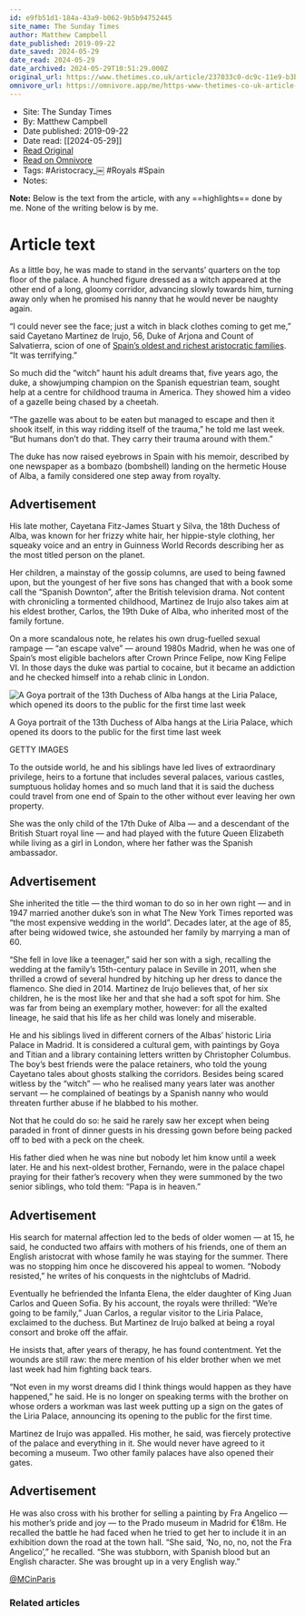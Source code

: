```yaml
---
id: e9fb51d1-184a-43a9-b062-9b5b94752445
site_name: The Sunday Times
author: Matthew Campbell
date_published: 2019-09-22
date_saved: 2024-05-29
date_read: 2024-05-29
date_archived: 2024-05-29T10:51:29.000Z
original_url: https://www.thetimes.co.uk/article/237033c0-dc9c-11e9-b3b4-45ac47bac696?shareToken=fceb783e5b4adf4d68fb23ba8973064a
omnivore_url: https://omnivore.app/me/https-www-thetimes-co-uk-article-237033-c-0-dc-9-c-11-e-9-b-3-b--18fc3c3fff9
---
```


 - Site: The Sunday Times
 - By: Matthew Campbell
 - Date published: 2019-09-22
 - Date read: [[2024-05-29]]
 - [Read Original](https://www.thetimes.co.uk/article/237033c0-dc9c-11e9-b3b4-45ac47bac696?shareToken=fceb783e5b4adf4d68fb23ba8973064a)
 - [Read on Omnivore](https://omnivore.app/me/https-www-thetimes-co-uk-article-237033-c-0-dc-9-c-11-e-9-b-3-b--18fc3c3fff9)
 - Tags:  #Aristocracy_￼  #Royals  #Spain 
 - Notes: 

**Note:** Below is the text from the article, with any ==highlights== done by me. None of the writing below is by me.

# Article text
As a little boy, he was made to stand in the servants’ quarters on the top floor of the palace. A hunched figure dressed as a witch appeared at the other end of a long, gloomy corridor, advancing slowly towards him, turning away only when he promised his nanny that he would never be naughty again.

“I could never see the face; just a witch in black clothes coming to get me,” said Cayetano Martinez de Irujo, 56, Duke of Arjona and Count of Salvatierra, scion of one of [Spain’s oldest and richest aristocratic families](https://www.thetimes.co.uk/edition/news/madrid-politicians-rescue-the-reputation-of-king-felipe-vi-and-the-monarchy-with-their-bungling-n60pzj0wv). “It was terrifying.”

So much did the “witch” haunt his adult dreams that, five years ago, the duke, a showjumping champion on the Spanish equestrian team, sought help at a centre for childhood trauma in America. They showed him a video of a gazelle being chased by a cheetah.

“The gazelle was about to be eaten but managed to escape and then it shook itself, in this way ridding itself of the trauma,” he told me last week. “But humans don’t do that. They carry their trauma around with them.”

The duke has now raised eyebrows in Spain with his memoir, described by one newspaper as a bombazo (bombshell) landing on the hermetic House of Alba, a family considered one step away from royalty.

## Advertisement

His late mother, Cayetana Fitz-James Stuart y Silva, the 18th Duchess of Alba, was known for her frizzy white hair, her hippie-style clothing, her squeaky voice and an entry in Guinness World Records describing her as the most titled person on the planet.

Her children, a mainstay of the gossip columns, are used to being fawned upon, but the youngest of her five sons has changed that with a book some call the “Spanish Downton”, after the British television drama. Not content with chronicling a tormented childhood, Martinez de Irujo also takes aim at his eldest brother, Carlos, the 19th Duke of Alba, who inherited most of the family fortune.

On a more scandalous note, he relates his own drug-fuelled sexual rampage — “an escape valve” — around 1980s Madrid, when he was one of Spain’s most eligible bachelors after Crown Prince Felipe, now King Felipe VI. In those days the duke was partial to cocaine, but it became an addiction and he checked himself into a rehab clinic in London.

![A Goya portrait of the 13th Duchess of Alba hangs at the Liria Palace, which opened its doors to the public for the first time last week](https://proxy-prod.omnivore-image-cache.app/0x0,s_4whLq6mxwd6NCZrm1gtGXtufCHkGZV9tb5BsGCLuko/https://www.thetimes.co.uk/imageserver/image/%2Fmethode%2Fsundaytimes%2Fprod%2Fweb%2Fbin%2F64c8738c-dc88-11e9-8fc3-6e1b00e49ce4.jpg?crop=1281%2C854%2C10%2C86&resize=1180)

A Goya portrait of the 13th Duchess of Alba hangs at the Liria Palace, which opened its doors to the public for the first time last week

GETTY IMAGES

To the outside world, he and his siblings have led lives of extraordinary privilege, heirs to a fortune that includes several palaces, various castles, sumptuous holiday homes and so much land that it is said the duchess could travel from one end of Spain to the other without ever leaving her own property.

She was the only child of the 17th Duke of Alba — and a descendant of the British Stuart royal line — and had played with the future Queen Elizabeth while living as a girl in London, where her father was the Spanish ambassador.

## Advertisement

She inherited the title — the third woman to do so in her own right — and in 1947 married another duke’s son in what The New York Times reported was “the most expensive wedding in the world”. Decades later, at the age of 85, after being widowed twice, she astounded her family by marrying a man of 60.

“She fell in love like a teenager,” said her son with a sigh, recalling the wedding at the family’s 15th-century palace in Seville in 2011, when she thrilled a crowd of several hundred by hitching up her dress to dance the flamenco. She died in 2014\. Martinez de Irujo believes that, of her six children, he is the most like her and that she had a soft spot for him. She was far from being an exemplary mother, however: for all the exalted lineage, he said that his life as her child was lonely and miserable.

He and his siblings lived in different corners of the Albas’ historic Liria Palace in Madrid. It is considered a cultural gem, with paintings by Goya and Titian and a library containing letters written by Christopher Columbus. The boy’s best friends were the palace retainers, who told the young Cayetano tales about ghosts stalking the corridors. Besides being scared witless by the “witch” — who he realised many years later was another servant — he complained of beatings by a Spanish nanny who would threaten further abuse if he blabbed to his mother.

Not that he could do so: he said he rarely saw her except when being paraded in front of dinner guests in his dressing gown before being packed off to bed with a peck on the cheek.

His father died when he was nine but nobody let him know until a week later. He and his next-oldest brother, Fernando, were in the palace chapel praying for their father’s recovery when they were summoned by the two senior siblings, who told them: “Papa is in heaven.”

## Advertisement

His search for maternal affection led to the beds of older women — at 15, he said, he conducted two affairs with mothers of his friends, one of them an English aristocrat with whose family he was staying for the summer. There was no stopping him once he discovered his appeal to women. “Nobody resisted,” he writes of his conquests in the nightclubs of Madrid.

Eventually he befriended the Infanta Elena, the elder daughter of King Juan Carlos and Queen Sofia. By his account, the royals were thrilled: “We’re going to be family,” Juan Carlos, a regular visitor to the Liria Palace, exclaimed to the duchess. But Martinez de Irujo balked at being a royal consort and broke off the affair.

He insists that, after years of therapy, he has found contentment. Yet the wounds are still raw: the mere mention of his elder brother when we met last week had him fighting back tears.

“Not even in my worst dreams did I think things would happen as they have happened,” he said. He is no longer on speaking terms with the brother on whose orders a workman was last week putting up a sign on the gates of the Liria Palace, announcing its opening to the public for the first time.

Martinez de Irujo was appalled. His mother, he said, was fiercely protective of the palace and everything in it. She would never have agreed to it becoming a museum. Two other family palaces have also opened their gates.

## Advertisement

He was also cross with his brother for selling a painting by Fra Angelico — his mother’s pride and joy — to the Prado museum in Madrid for €18m. He recalled the battle he had faced when he tried to get her to include it in an exhibition down the road at the town hall. “She said, ‘No, no, no, not the Fra Angelico’,” he recalled. “She was stubborn, with Spanish blood but an English character. She was brought up in a very English way.”

[@MCinParis](https://twitter.com/MCinParis)

### Related articles